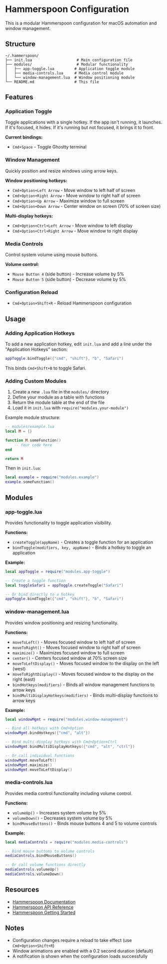 # Hammerspoon Configuration

This is a modular Hammerspoon configuration for macOS automation and window management.

## Structure

```
~/.hammerspoon/
├── init.lua                    # Main configuration file
├── modules/                    # Modular functionality
│   ├── app-toggle.lua         # Application toggle module
│   ├── media-controls.lua     # Media control module
│   └── window-management.lua  # Window positioning module
└── README.md                  # This file
```

## Features

### Application Toggle

Toggle applications with a single hotkey. If the app isn't running, it launches. If it's focused, it hides. If it's running but not focused, it brings it to front.

**Current bindings:**
- `Cmd+Space` - Toggle Ghostty terminal

### Window Management

Quickly position and resize windows using arrow keys.

**Window positioning hotkeys:**
- `Cmd+Option+Left Arrow` - Move window to left half of screen
- `Cmd+Option+Right Arrow` - Move window to right half of screen
- `Cmd+Option+Up Arrow` - Maximize window to full screen
- `Cmd+Option+Down Arrow` - Center window on screen (70% of screen size)

**Multi-display hotkeys:**
- `Cmd+Option+Ctrl+Left Arrow` - Move window to left display
- `Cmd+Option+Ctrl+Right Arrow` - Move window to right display

### Media Controls

Control system volume using mouse buttons.

**Volume control:**
- `Mouse Button 4` (side button) - Increase volume by 5%
- `Mouse Button 5` (side button) - Decrease volume by 5%

### Configuration Reload

- `Cmd+Option+Shift+R` - Reload Hammerspoon configuration

## Usage

### Adding Application Hotkeys

To add a new application hotkey, edit `init.lua` and add a line under the "Application Hotkeys" section:

```lua
appToggle.bindToggle({"cmd", "shift"}, "b", "Safari")
```

This binds `Cmd+Shift+B` to toggle Safari.

### Adding Custom Modules

1. Create a new `.lua` file in the `modules/` directory
2. Define your module as a table with functions
3. Return the module table at the end of the file
4. Load it in `init.lua` with `require("modules.your-module")`

Example module structure:

```lua
-- modules/example.lua
local M = {}

function M.someFunction()
    -- Your code here
end

return M
```

Then in `init.lua`:

```lua
local example = require("modules.example")
example.someFunction()
```

## Modules

### app-toggle.lua

Provides functionality to toggle application visibility.

**Functions:**
- `createToggle(appName)` - Creates a toggle function for an application
- `bindToggle(modifiers, key, appName)` - Binds a hotkey to toggle an application

**Example:**

```lua
local appToggle = require("modules.app-toggle")

-- Create a toggle function
local toggleSafari = appToggle.createToggle("Safari")

-- Or bind directly to a hotkey
appToggle.bindToggle({"cmd", "shift"}, "b", "Safari")
```

### window-management.lua

Provides window positioning and resizing functionality.

**Functions:**
- `moveToLeft()` - Moves focused window to left half of screen
- `moveToRight()` - Moves focused window to right half of screen
- `maximize()` - Maximizes focused window to full screen
- `center()` - Centers focused window at 70% screen size
- `moveToLeftDisplay()` - Moves focused window to the display on the left (west)
- `moveToRightDisplay()` - Moves focused window to the display on the right (east)
- `bindHotkeys(modifiers)` - Binds all window management functions to arrow keys
- `bindMultiDisplayHotkeys(modifiers)` - Binds multi-display functions to arrow keys

**Example:**

```lua
local windowMgmt = require("modules.window-management")

-- Bind all hotkeys with Cmd+Option
windowMgmt.bindHotkeys({"cmd", "alt"})

-- Bind multi-display hotkeys with Cmd+Option+Ctrl
windowMgmt.bindMultiDisplayHotkeys({"cmd", "alt", "ctrl"})

-- Or call individual functions
windowMgmt.moveToLeft()
windowMgmt.maximize()
windowMgmt.moveToLeftDisplay()
```

### media-controls.lua

Provides media control functionality including volume control.

**Functions:**
- `volumeUp()` - Increases system volume by 5%
- `volumeDown()` - Decreases system volume by 5%
- `bindMouseButtons()` - Binds mouse buttons 4 and 5 to volume controls

**Example:**

```lua
local mediaControls = require("modules.media-controls")

-- Bind mouse buttons to volume controls
mediaControls.bindMouseButtons()

-- Or call volume functions directly
mediaControls.volumeUp()
mediaControls.volumeDown()
```

## Resources

- [Hammerspoon Documentation](https://www.hammerspoon.org/docs/)
- [Hammerspoon API Reference](https://www.hammerspoon.org/docs/index.html)
- [Hammerspoon Getting Started](https://www.hammerspoon.org/go/)

## Notes

- Configuration changes require a reload to take effect (use `Cmd+Option+Shift+R`)
- Window animations are enabled with a 0.2 second duration (default)
- A notification is shown when the configuration loads successfully
